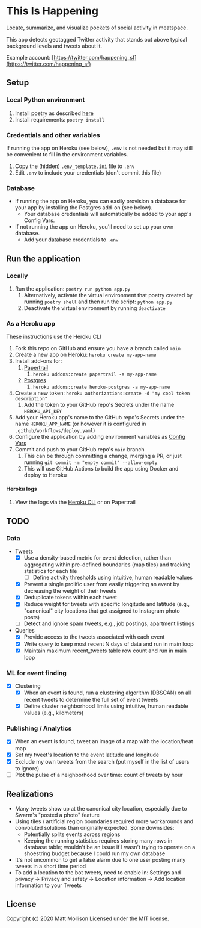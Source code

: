 # This Is Happening

Locate, summarize, and visualize pockets of social activity in meatspace.

This app detects geotagged Twitter activity that stands out above typical background levels and tweets about it.

Example account: [https://twitter.com/happening_sf](https://twitter.com/happening_sf)

## Setup

### Local Python environment

1. Install poetry as described [here](https://python-poetry.org/docs/#installation)
1. Install requirements: `poetry install`

### Credentials and other variables

If running the app on Heroku (see below), `.env` is not needed but it may still be convenient to fill in the environment variables.

1. Copy the (hidden) `.env_template.ini` file to `.env`
1. Edit `.env` to include your credentials (don't commit this file)

### Database

- If running the app on Heroku, you can easily provision a database for your app by installing the Postgres add-on (see below).
  - Your database credentials will automatically be added to your app's Config Vars.
- If not running the app on Heroku, you'll need to set up your own database.
  - Add your database credentials to `.env`

## Run the application

### Locally

1. Run the application: `poetry run python app.py`
   1. Alternatively, activate the virtual environment that poetry created by running `poetry shell` and then run the script: `python app.py`
   1. Deactivate the virtual environment by running `deactivate`

### As a Heroku app

These instructions use the Heroku CLI

1. Fork this repo on GitHub and ensure you have a branch called `main`
1. Create a new app on Heroku: `heroku create my-app-name`
1. Install add-ons for:
   1. [Papertrail](https://elements.heroku.com/addons/papertrail)
      1. `heroku addons:create papertrail -a my-app-name`
   1. [Postgres](https://elements.heroku.com/addons/heroku-postgresql)
      1. `heroku addons:create heroku-postgres -a my-app-name`
1. Create a new token: `heroku authorizations:create -d "my cool token description"`
   1. Add the token to your GitHub repo's Secrets under the name `HEROKU_API_KEY`
1. Add your Heroku app's name to the GitHub repo's Secrets under the name `HEROKU_APP_NAME` (or however it is configured in `.github/workflows/deploy.yaml`)
1. Configure the application by adding environment variables as [Config Vars](https://devcenter.heroku.com/articles/config-vars)
1. Commit and push to your GitHub repo's `main` branch
   1. This can be through committing a change, merging a PR, or just running `git commit -m "empty commit" --allow-empty`
   1. This will use GitHub Actions to build the app using Docker and deploy to Heroku

#### Heroku logs

1. View the logs via the [Heroku CLI](https://devcenter.heroku.com/articles/logging#view-logs) or on Papertrail

## TODO

### Data

- Tweets
  - [x] Use a density-based metric for event detection, rather than aggregating within pre-defined boundaries (map tiles) and tracking statistics for each tile
    - [ ] Define activity thresholds using intuitive, human readable values
  - [x] Prevent a single prolific user from easily triggering an event by decreasing the weight of their tweets
  - [x] Deduplicate tokens within each tweet
  - [x] Reduce weight for tweets with specific longitude and latitude (e.g., "canonical" city locations that get assigned to Instagram photo posts)
  - [ ] Detect and ignore spam tweets, e.g., job postings, apartment listings
- Queries
  - [x] Provide access to the tweets associated with each event
  - [x] Write query to keep most recent N days of data and run in main loop
  - [x] Maintain maximum recent_tweets table row count and run in main loop

### ML for event finding

- [x] Clustering
  - [x] When an event is found, run a clustering algorithm (DBSCAN) on all recent tweets to determine the full set of event tweets
  - [x] Define cluster neighborhood limits using intuitive, human readable values (e.g., kilometers)

### Publishing / Analytics

- [x] When an event is found, tweet an image of a map with the location/heat map
- [x] Set my tweet's location to the event latitude and longitude
- [x] Exclude my own tweets from the search (put myself in the list of users to ignore)
- [ ] Plot the pulse of a neighborhood over time: count of tweets by hour

## Realizations

- Many tweets show up at the canonical city location, especially due to Swarm's "posted a photo" feature
- Using tiles / artificial region boundaries required more workarounds and convoluted solutions than originally expected. Some downsides:
  - Potentially splits events across regions
  - Keeping the running statistics requires storing many rows in database table; wouldn't be an issue if I wasn't trying to operate on a shoestring budget because I could run my own database
- It's not uncommon to get a false alarm due to one user posting many tweets in a short time period
- To add a location to the bot tweets, need to enable in: Settings and privacy -> Privacy and safety -> Location information -> Add location information to your Tweets

## License

Copyright (c) 2020 Matt Mollison Licensed under the MIT license.
